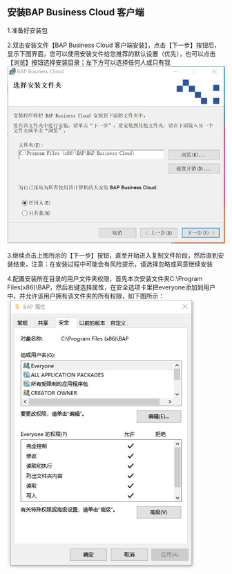 ## 安装BAP Business Cloud 客户端
1.准备好安装包

2.双击安装文件【BAP Business Cloud 客户端安装】，点击【下一步】按钮后，显示下图界面，您可以使用安装文件给您推荐的默认设置（优先），也可以点击【浏览】按钮选择安装目录；左下方可以选择任何人或只有我
![图片](images/1.1.jpg)

3.继续点击上图所示的【下一步】按钮，直至开始进入复制文件阶段，然后直到安装结束，注意：在安装过程中可能会有风险提示，请选择忽略或同意继续安装

4.配置安装所在目录的用户文件夹权限，首先本次安装文件夹C:\Program Files(x86)\BAP，然后右键选择属性，在安全选项卡里把everyone添加到用户中，并允许该用户拥有该文件夹的所有权限，如下图所示：
![图片](images/1.2.jpg)


